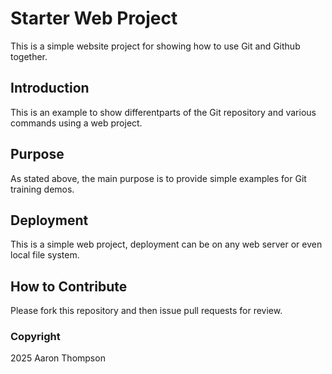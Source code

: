 # Starter Web Project

This is a simple website project for showing how to use Git and Github together.

## Introduction

This is an example to show differentparts of the Git repository and various commands using a web project.

## Purpose

As stated above, the main purpose is to provide simple examples for Git training demos.

## Deployment

This is a simple web project, deployment can be on any web server or even local file system.

## How to Contribute

Please fork this repository and then issue pull requests for review.

### Copyright

2025 Aaron Thompson